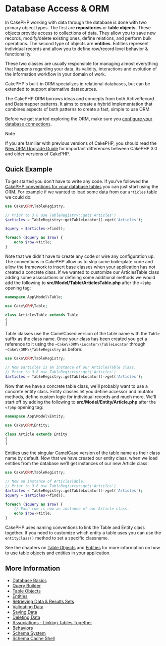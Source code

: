 # Database Access & ORM

In CakePHP working with data through the database is done with two primary object
types. The first are **repositories** or **table objects**. These objects
provide access to collections of data. They allow you to save new records,
modify/delete existing ones, define relations, and perform bulk operations. The
second type of objects are **entities**. Entities represent individual records
and allow you to define row/record level behavior & functionality.

These two classes are usually responsible for managing almost everything
that happens regarding your data, its validity, interactions and evolution
of the information workflow in your domain of work.

CakePHP's built-in ORM specializes in relational databases, but can be extended
to support alternative datasources.

The CakePHP ORM borrows ideas and concepts from both ActiveRecord and Datamapper
patterns. It aims to create a hybrid implementation that combines aspects of
both patterns to create a fast, simple to use ORM.

Before we get started exploring the ORM, make sure you [configure your
database connections](orm/database-basics#database-configuration).

> [!NOTE]
> If you are familiar with previous versions of CakePHP, you should read the
> [New ORM Upgrade Guide](appendices/orm-migration) for important differences between CakePHP 3.0
> and older versions of CakePHP.

## Quick Example

To get started you don't have to write any code. If you've followed the [CakePHP
conventions for your database tables](intro/conventions#model-and-database-conventions)
you can just start using the ORM. For example if we wanted to load some data from our `articles`
table we could do:

``` php
use Cake\ORM\TableRegistry;

// Prior to 3.6 use TableRegistry::get('Articles')
$articles = TableRegistry::getTableLocator()->get('Articles');

$query = $articles->find();

foreach ($query as $row) {
    echo $row->title;
}
```

Note that we didn't have to create any code or wire any configuration up.
The conventions in CakePHP allow us to skip some boilerplate code and allow the
framework to insert base classes when your application has not created
a concrete class. If we wanted to customize our ArticlesTable class adding some
associations or defining some additional methods we would add the following to
**src/Model/Table/ArticlesTable.php** after the `<?php` opening tag:

``` php
namespace App\Model\Table;

use Cake\ORM\Table;

class ArticlesTable extends Table
{
}
```

Table classes use the CamelCased version of the table name with the `Table`
suffix as the class name. Once your class has been created you get a reference
to it using the `~Cake\\ORM\\Locator\\TableLocator` through `~Cake\\ORM\\TableRegistry` as before:

``` php
use Cake\ORM\TableRegistry;

// Now $articles is an instance of our ArticlesTable class.
// Prior to 3.6 use TableRegistry::get('Articles')
$articles = TableRegistry::getTableLocator()->get('Articles');
```

Now that we have a concrete table class, we'll probably want to use a concrete
entity class. Entity classes let you define accessor and mutator methods, define
custom logic for individual records and much more. We'll start off by adding the
following to **src/Model/Entity/Article.php** after the `<?php` opening tag:

``` php
namespace App\Model\Entity;

use Cake\ORM\Entity;

class Article extends Entity
{
}
```

Entities use the singular CamelCase version of the table name as their class
name by default. Now that we have created our entity class, when we
load entities from the database we'll get instances of our new Article class:

``` php
use Cake\ORM\TableRegistry;

// Now an instance of ArticlesTable.
// Prior to 3.6 use TableRegistry::get('Articles')
$articles = TableRegistry::getTableLocator()->get('Articles');
$query = $articles->find();

foreach ($query as $row) {
    // Each row is now an instance of our Article class.
    echo $row->title;
}
```

CakePHP uses naming conventions to link the Table and Entity class together. If
you need to customize which entity a table uses you can use the
`entityClass()` method to set a specific classname.

See the chapters on [Table Objects](orm/table-objects) and [Entities](orm/entities) for more
information on how to use table objects and entities in your application.

## More Information

- [Database Basics](orm/database-basics)
- [Query Builder](orm/query-builder)
- [Table Objects](orm/table-objects)
- [Entities](orm/entities)
- [Retrieving Data & Results Sets](orm/retrieving-data-and-resultsets)
- [Validating Data](orm/validation)
- [Saving Data](orm/saving-data)
- [Deleting Data](orm/deleting-data)
- [Associations - Linking Tables Together](orm/associations)
- [Behaviors](orm/behaviors)
- [Schema System](orm/schema-system)
- [Schema Cache Shell](console-and-shells/schema-cache)
